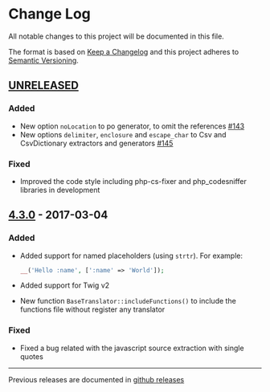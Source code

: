 # Change Log
All notable changes to this project will be documented in this file.

The format is based on [Keep a Changelog](http://keepachangelog.com/) 
and this project adheres to [Semantic Versioning](http://semver.org/).

## [UNRELEASED]

### Added

* New option `noLocation` to po generator, to omit the references [#143](https://github.com/oscarotero/Gettext/issues/143)
* New options `delimiter`, `enclosure` and `escape_char` to Csv and CsvDictionary extractors and generators [#145](https://github.com/oscarotero/Gettext/pull/145/)

### Fixed

* Improved the code style including php-cs-fixer and php_codesniffer libraries in development

## [4.3.0] - 2017-03-04

### Added

* Added support for named placeholders (using `strtr`). For example:

  ```php
  __('Hello :name', [':name' => 'World']);
  ```
* Added support for Twig v2
* New function `BaseTranslator::includeFunctions()` to include the functions file without register any translator

### Fixed

* Fixed a bug related with the javascript source extraction with single quotes

---

Previous releases are documented in [github releases](https://github.com/oscarotero/Gettext/releases)

[UNRELEASED]: https://github.com/oscarotero/Gettext/compare/v4.3.0...master
[4.3.0]: https://github.com/oscarotero/Gettext/compare/v4.2.0...v4.3.0
